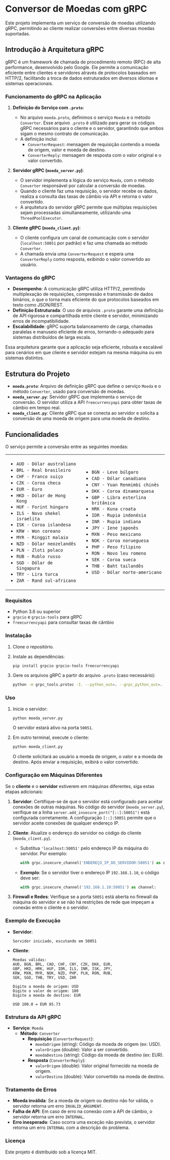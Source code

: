 # Conversor de Moedas com gRPC

Este projeto implementa um serviço de conversão de moedas utilizando gRPC, permitindo ao cliente realizar conversões entre diversas moedas suportadas.

## Introdução à Arquitetura gRPC

gRPC é um framework de chamada de procedimento remoto (RPC) de alta performance, desenvolvido pelo Google. Ele permite a comunicação eficiente entre clientes e servidores através de protocolos baseados em HTTP/2, facilitando a troca de dados estruturados em diversos idiomas e sistemas operacionais.

### Funcionamento do gRPC na Aplicação

1. **Definição do Serviço com `.proto`**:
   - No arquivo `moeda.proto`, definimos o serviço `Moeda` e o método `Converter`. Esse arquivo `.proto` é utilizado para gerar os códigos gRPC necessários para o cliente e o servidor, garantindo que ambos sigam o mesmo contrato de comunicação.
   - A definição inclui:
     - `ConverterRequest`: mensagem de requisição contendo a moeda de origem, valor e moeda de destino.
     - `ConverterReply`: mensagem de resposta com o valor original e o valor convertido.

2. **Servidor gRPC (`moeda_server.py`)**:
   - O servidor implementa a lógica do serviço `Moeda`, com o método `Converter` responsável por calcular a conversão de moedas.
   - Quando o cliente faz uma requisição, o servidor recebe os dados, realiza a consulta das taxas de câmbio via API e retorna o valor convertido.
   - A arquitetura do servidor gRPC permite que múltiplas requisições sejam processadas simultaneamente, utilizando uma `ThreadPoolExecutor`.

3. **Cliente gRPC (`moeda_client.py`)**:
   - O cliente configura um canal de comunicação com o servidor (`localhost:50051` por padrão) e faz uma chamada ao método `Converter`.
   - A chamada envia uma `ConverterRequest` e espera uma `ConverterReply` como resposta, exibindo o valor convertido ao usuário.

### Vantagens do gRPC

- **Desempenho**: A comunicação gRPC utiliza HTTP/2, permitindo multiplexação de requisições, compressão e transmissão de dados binários, o que o torna mais eficiente do que protocolos baseados em texto como JSON/REST.
- **Definição Estruturada**: O uso de arquivos `.proto` garante uma definição de API rigorosa e compartilhada entre cliente e servidor, minimizando erros de incompatibilidade.
- **Escalabilidade**: gRPC suporta balanceamento de carga, chamadas paralelas e manuseio eficiente de erros, tornando-o adequado para sistemas distribuídos de larga escala.

Essa arquitetura garante que a aplicação seja eficiente, robusta e escalável para cenários em que cliente e servidor estejam na mesma máquina ou em sistemas distintos.


## Estrutura do Projeto

- **`moeda.proto`**: Arquivo de definição gRPC que define o serviço `Moeda` e o método `Converter`, usado para conversão de moedas.
- **`moeda_server.py`**: Servidor gRPC que implementa o serviço de conversão. O servidor utiliza a API `freecurrencyapi` para obter taxas de câmbio em tempo real.
- **`moeda_client.py`**: Cliente gRPC que se conecta ao servidor e solicita a conversão de uma moeda de origem para uma moeda de destino.

## Funcionalidades

O serviço permite a conversão entre as seguintes moedas:

<table>
  <tr>
    <td>
      <ul>
        <li><code>AUD - Dólar australiano</code></li>
        <li><code>BRL - Real brasileiro</code></li>
        <li><code>CHF - Franco suíço</code></li>
        <li><code>CZK - Coroa checa</code></li>
        <li><code>EUR - Euro</code></li>
        <li><code>HKD - Dólar de Hong Kong</code></li>
        <li><code>HUF - Forint húngaro</code></li>
        <li><code>ILS - Novo shekel israelita</code></li>
        <li><code>ISK - Coroa islandesa</code></li>
        <li><code>KRW - Won coreano</code></li>
        <li><code>MYR - Ringgit malaio</code></li>
        <li><code>NZD - Dólar neozelandês</code></li>
        <li><code>PLN - Zloti polaco</code></li>
        <li><code>RUB - Rublo russo</code></li>
        <li><code>SGD - Dólar de Singapura</code></li>
        <li><code>TRY - Lira turca</code></li>
        <li><code>ZAR - Rand sul-africano</code></li>
      </ul>
    </td>
    <td>
      <ul>
        <li><code>BGN - Leve búlgaro</code></li>
        <li><code>CAD - Dólar canadiano</code></li>
        <li><code>CNY - Yuan Renmimbi chinês</code></li>
        <li><code>DKK - Coroa dinamarquesa</code></li>
        <li><code>GBP - Libra esterlina britânica</code></li>
        <li><code>HRK - Kuna croata</code></li>
        <li><code>IDR - Rupia indonésia</code></li>
        <li><code>INR - Rupia indiana</code></li>
        <li><code>JPY - Iene japonês</code></li>
        <li><code>MXN - Peso mexicano</code></li>
        <li><code>NOK - Coroa norueguesa</code></li>
        <li><code>PHP - Peso filipino</code></li>
        <li><code>RON - Novo leu romeno</code></li>
        <li><code>SEK - Coroa sueca</code></li>
        <li><code>THB - Baht tailandês</code></li>
        <li><code>USD - Dólar norte-americano</code></li>
      </ul>
    </td>
  </tr>
</table>

### Requisitos

- Python 3.6 ou superior
- `grpcio` e `grpcio-tools` para gRPC
- `freecurrencyapi` para consultar taxas de câmbio

### Instalação

1. Clone o repositório.
2. Instale as dependências:
   ```bash
   pip install grpcio grpcio-tools freecurrencyapi
   ```

3. Gere os arquivos gRPC a partir do arquivo `.proto` (caso necessário):
   ```bash
   python -m grpc_tools.protoc -I. --python_out=. --grpc_python_out=. moeda.proto
   ```

### Uso

1. Inicie o servidor:
   ```bash
   python moeda_server.py
   ```

   O servidor estará ativo na porta `50051`.

2. Em outro terminal, execute o cliente:
   ```bash
   python moeda_client.py
   ```

   O cliente solicitará ao usuário a moeda de origem, o valor e a moeda de destino. Após enviar a requisição, exibirá o valor convertido.

### Configuração em Máquinas Diferentes

Se o **cliente** e o **servidor** estiverem em máquinas diferentes, siga estas etapas adicionais:

1. **Servidor**: Certifique-se de que o servidor está configurado para aceitar conexões de outras máquinas. No código do servidor (`moeda_server.py`), verifique se a linha `server.add_insecure_port("[::]:50051")` está configurada corretamente. A configuração `[::]:50051` permite que o servidor aceite conexões de qualquer endereço IP.

2. **Cliente**: Atualize o endereço do servidor no código do cliente (`moeda_client.py`).
   - Substitua `'localhost:50051'` pelo endereço IP da máquina do servidor. Por exemplo:
     ```python
     with grpc.insecure_channel('ENDEREÇO_IP_DO_SERVIDOR:50051') as channel:
     ```
   - **Exemplo**: Se o servidor tiver o endereço IP `192.168.1.10`, o código deve ser:
     ```python
     with grpc.insecure_channel('192.168.1.10:50051') as channel:
     ```

3. **Firewall e Redes**: Verifique se a porta `50051` está aberta no firewall da máquina do servidor e se não há restrições de rede que impeçam a conexão entre o cliente e o servidor.

### Exemplo de Execução

- **Servidor**:
  ```
  Servidor iniciado, escutando em 50051
  ```

- **Cliente**:
  ```
  Moedas válidas:
  AUD, BGN, BRL, CAD, CHF, CNY, CZK, DKK, EUR,
  GBP, HKD, HRK, HUF, IDR, ILS, INR, ISK, JPY,
  KRW, MXN, MYR, NOK, NZD, PHP, PLN, RON, RUB,
  SEK, SGD, THB, TRY, USD, ZAR

  Digite a moeda de origem: USD
  Digite o valor de origem: 100
  Digite a moeda de destino: EUR

  USD 100.0 = EUR 85.73
  ```

### Estrutura da API gRPC

- **Serviço**: `Moeda`
  - **Método**: `Converter`
    - **Requisição** (`ConverterRequest`):
      - `moedaOrigem` (string): Código da moeda de origem (ex: USD).
      - `valorOrigem` (double): Valor a ser convertido.
      - `moedaDestino` (string): Código da moeda de destino (ex: EUR).
    - **Resposta** (`ConverterReply`):
      - `valorOrigem` (double): Valor original fornecido na moeda de origem.
      - `valorDestino` (double): Valor convertido na moeda de destino.

### Tratamento de Erros

- **Moeda inválida**: Se a moeda de origem ou destino não for válida, o servidor retorna um erro `INVALID_ARGUMENT`.
- **Falha de API**: Em caso de erro na conexão com a API de câmbio, o servidor retorna um erro `INTERNAL`.
- **Erro inesperado**: Caso ocorra uma exceção não prevista, o servidor retorna um erro `INTERNAL` com a descrição do problema.

### Licença

Este projeto é distribuído sob a licença MIT.